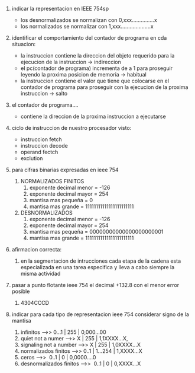 
1. indicar la representacion en IEEE 754sp 
	- los desnormalizados se normalizan con 0,xxx...............x
	- los normalizados se normalizar con 1,xxx....................x
	
2. identificar el comportamiento del contador de programa en cda situacion:
	- la instruccion contiene la direccion del objeto requerido para la ejecucion de la instruccion -> indireccion
	- el pc(contador de programa) incrementa de a 1 para proseguir leyendo la proxima posicion de memoria  -> habitual
	- la instruccion contiene el valor que tiene que colocarse en el contador de programa para proseguir con la ejecucion de la proxima instruccion -> salto
	
3. el contador de programa....
	- contiene la direccion de la proxima instruccion a ejecutarse
	
4. ciclo de instruccion de nuestro procesador visto:
	- instruccion fetch
	- instruccion decode
	- operand fectch
	- exclution
	
5. para cifras binarias expresadas en  ieee 754 
	1. NORMALIZADOS FINITOS 
		1.  exponente decimal menor = -126
		2. exponente decimal mayor = 254
		3. mantisa mas pequeña = 0
		4. mantisa mas grande = 11111111111111111111111
	2. DESNORMALIZADOS
		1. exponente decimal menor = -126
		2. exponente decimal mayor = 254
		3. mantisa mas pequeña = 00000000000000000000001
		4. mantisa mas grande = 11111111111111111111111
	
6. afirmacion correcta:
	1. en la segmentacion de intrucciones cada etapa de la cadena esta especializada en una tarea especifica y lleva a cabo siempre la misma actividad
	
7. pasar a punto flotante ieee 754 el decimal +132.8 con el menor error posible
	1. 4304CCCD
	
8. indicar para cada tipo de representacion ieee 754 considerar signo de la mantisa 
	1. infinitos  -->> 0...1 | 255 | 0,000...00
	2. quiet not a numer -->>  X | 255 | 1,1XXXX...X,
	3. signaling not a number -->> X | 255 | 1,0XXXX...X
	4. normalizados finitos -->> 0..1 | 1...254 | 1,XXXX...X
	5. ceros -->>  0..1 | 0 | 0,0000....0
	6. desnormalizados finitos -->>   0..1 | 0 | 0,XXXX...X